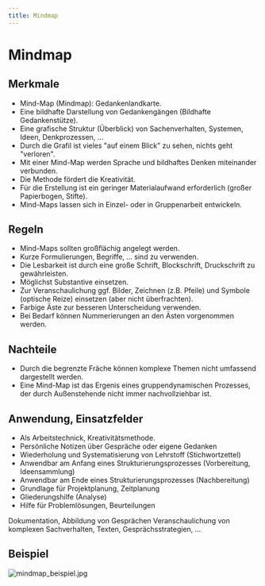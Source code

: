 ```yaml
---
title: Mindmap
---
```


# Mindmap

## Merkmale

-   Mind-Map (Mindmap): Gedankenlandkarte.
-   Eine bildhafte Darstellung von Gedankengängen (Bildhafte
    Gedankenstütze).
-   Eine grafische Struktur (Überblick) von Sachenverhalten, Systemen,
    Ideen, Denkprozessen, ...
-   Durch die Grafil ist vieles "auf einem Blick" zu sehen, nichts geht
    "verloren".
-   Mit einer Mind-Map werden Sprache und bildhaftes Denken miteinander
    verbunden.
-   Die Methode fördert die Kreativität.
-   Für die Erstellung ist ein geringer Materialaufwand erforderlich
    (großer Papierbogen, Stifte).
-   Mind-Maps lassen sich in Einzel- oder in Gruppenarbeit entwickeln.

## Regeln

-   Mind-Maps sollten großflächig angelegt werden.
-   Kurze Formulierungen, Begriffe, ... sind zu verwenden.
-   Die Lesbarkeit ist durch eine große Schrift, Blockschrift,
    Druckschrift zu gewährleisten.
-   Möglichst Substantive einsetzen.
-   Zur Veranschaulichung ggf. Bilder, Zeichnen (z.B. Pfeile) und
    Symbole (optische Reize) einsetzen (aber nicht überfrachten).
-   Farbige Äste zur besseren Unterscheidung verwenden.
-   Bei Bedarf können Nummerierungen an den Ästen vorgenommen werden.

## Nachteile

-   Durch die begrenzte Fräche können komplexe Themen nicht umfassend
    dargestellt werden.
-   Eine Mind-Map ist das Ergenis eines gruppendynamischen Prozesses,
    der durch Außenstehende nicht immer nachvollziehbar ist.

## Anwendung, Einsatzfelder

-   Als Arbeitstechnick, Kreativitätsmethode.
-   Persönliche Notizen über Gespräche oder eigene Gedanken
-   Wiederholung und Systematisierung von Lehrstoff (Stichwortzettel)
-   Anwendbar am Anfang eines Strukturierungsprozesses (Vorbereitung,
    Ideensammlung)
-   Anwendbar am Ende eines Strukturierungsprozesses (Nachbereitung)
-   Grundlage für Projektplanung, Zeitplanung
-   Gliederungshilfe (Analyse)
-   Hilfe für Problemlösungen, Beurteilungen

Dokumentation, Abbildung von Gesprächen Veranschaulichung von komplexen
Sachverhalten, Texten, Gesprächsstrategien, ...

## Beispiel

![mindmap_beispiel.jpg](/mindmap_beispiel.jpg)
